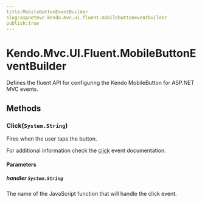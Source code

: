```yaml
---
title:MobileButtonEventBuilder
slug:aspnetmvc-kendo.mvc.ui.fluent.mobilebuttoneventbuilder
publish:true
---
```


# Kendo.Mvc.UI.Fluent.MobileButtonEventBuilder
Defines the fluent API for configuring the Kendo MobileButton for ASP.NET MVC events.



## Methods

### Click(`System.String`)
Fires when the user taps the button.

For additional information check the [click](/api/web/mobilebutton#events-click) event documentation.


#### Parameters

##### handler `System.String`
The name of the JavaScript function that will handle the click event.






